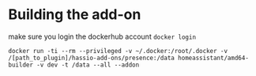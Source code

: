 # Building the add-on

make sure you login the dockerhub account
`docker login`

`docker run -ti --rm --privileged -v ~/.docker:/root/.docker -v /[path_to_plugin]/hassio-add-ons/presence:/data homeassistant/amd64-builder -v dev -t /data --all --addon`